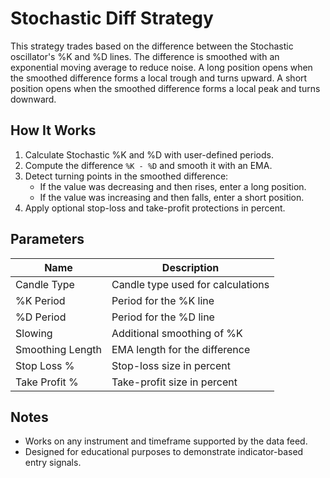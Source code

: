 # Stochastic Diff Strategy

This strategy trades based on the difference between the Stochastic oscillator's %K and %D lines. The difference is smoothed with an exponential moving average to reduce noise. A long position opens when the smoothed difference forms a local trough and turns upward. A short position opens when the smoothed difference forms a local peak and turns downward.

## How It Works

1. Calculate Stochastic %K and %D with user-defined periods.
2. Compute the difference `%K - %D` and smooth it with an EMA.
3. Detect turning points in the smoothed difference:
   - If the value was decreasing and then rises, enter a long position.
   - If the value was increasing and then falls, enter a short position.
4. Apply optional stop-loss and take-profit protections in percent.

## Parameters

| Name | Description |
| --- | --- |
| Candle Type | Candle type used for calculations |
| %K Period | Period for the %K line |
| %D Period | Period for the %D line |
| Slowing | Additional smoothing of %K |
| Smoothing Length | EMA length for the difference |
| Stop Loss % | Stop-loss size in percent |
| Take Profit % | Take-profit size in percent |

## Notes

- Works on any instrument and timeframe supported by the data feed.
- Designed for educational purposes to demonstrate indicator-based entry signals.
